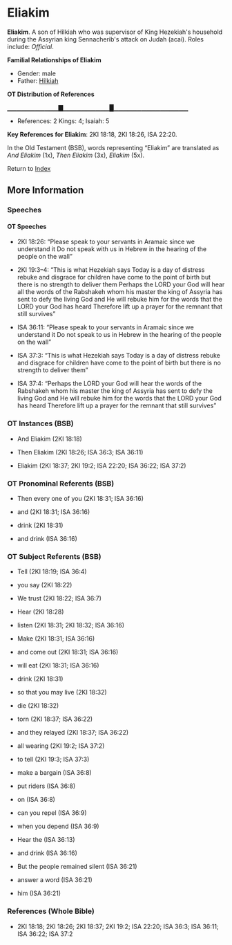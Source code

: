 # Eliakim
**Eliakim**. 
A son of Hilkiah who was supervisor of King Hezekiah's household during the Assyrian king Sennacherib's attack on Judah (acai). 
Roles include: 
_Official_. 




**Familial Relationships of Eliakim**


* Gender: male
* Father: [Hilkiah](Hilkiah.md)


**OT Distribution of References**

▁▁▁▁▁▁▁▁▁▁▁▇▁▁▁▁▁▁▁▁▁▁█▁▁▁▁▁▁▁▁▁▁▁▁▁▁▁▁
* References: 2 Kings: 4; Isaiah: 5



**Key References for Eliakim**: 
2KI 18:18, 2KI 18:26, ISA 22:20. 


In the Old Testament (BSB), words representing “Eliakim” are translated as 
*And Eliakim* (1x), *Then Eliakim* (3x), *Eliakim* (5x). 




Return to [Index](00-Index.md)

## More Information

### Speeches

#### OT Speeches

* 2KI 18:26: “Please speak to your servants in Aramaic since we understand it Do not speak with us in Hebrew in the hearing of the people on the wall”

* 2KI 19:3–4: “This is what Hezekiah says Today is a day of distress rebuke and disgrace for children have come to the point of birth but there is no strength to deliver them Perhaps the LORD your God will hear all the words of the Rabshakeh whom his master the king of Assyria has sent to defy the living God and He will rebuke him for the words that the LORD your God has heard Therefore lift up a prayer for the remnant that still survives”

* ISA 36:11: “Please speak to your servants in Aramaic since we understand it Do not speak to us in Hebrew in the hearing of the people on the wall”

* ISA 37:3: “This is what Hezekiah says Today is a day of distress rebuke and disgrace for children have come to the point of birth but there is no strength to deliver them”

* ISA 37:4: “Perhaps the LORD your God will hear the words of the Rabshakeh whom his master the king of Assyria has sent to defy the living God and He will rebuke him for the words that the LORD your God has heard Therefore lift up a prayer for the remnant that still survives”

### OT Instances (BSB)

* And Eliakim (2KI 18:18)

* Then Eliakim (2KI 18:26; ISA 36:3; ISA 36:11)

* Eliakim (2KI 18:37; 2KI 19:2; ISA 22:20; ISA 36:22; ISA 37:2)



### OT Pronominal Referents (BSB)

* Then every one of you (2KI 18:31; ISA 36:16)

* and (2KI 18:31; ISA 36:16)

* drink (2KI 18:31)

* and drink (ISA 36:16)



### OT Subject Referents (BSB)

* Tell (2KI 18:19; ISA 36:4)

* you say (2KI 18:22)

* We trust (2KI 18:22; ISA 36:7)

* Hear (2KI 18:28)

* listen (2KI 18:31; 2KI 18:32; ISA 36:16)

* Make (2KI 18:31; ISA 36:16)

* and come out (2KI 18:31; ISA 36:16)

* will eat (2KI 18:31; ISA 36:16)

* drink (2KI 18:31)

* so that you may live (2KI 18:32)

* die (2KI 18:32)

* torn (2KI 18:37; ISA 36:22)

* and they relayed (2KI 18:37; ISA 36:22)

* all wearing (2KI 19:2; ISA 37:2)

* to tell (2KI 19:3; ISA 37:3)

* make a bargain (ISA 36:8)

* put riders (ISA 36:8)

* on (ISA 36:8)

* can you repel (ISA 36:9)

* when you depend (ISA 36:9)

* Hear the (ISA 36:13)

* and drink (ISA 36:16)

* But the people remained silent (ISA 36:21)

* answer a word (ISA 36:21)

* him (ISA 36:21)



### References (Whole Bible)

* 2KI 18:18; 2KI 18:26; 2KI 18:37; 2KI 19:2; ISA 22:20; ISA 36:3; ISA 36:11; ISA 36:22; ISA 37:2



